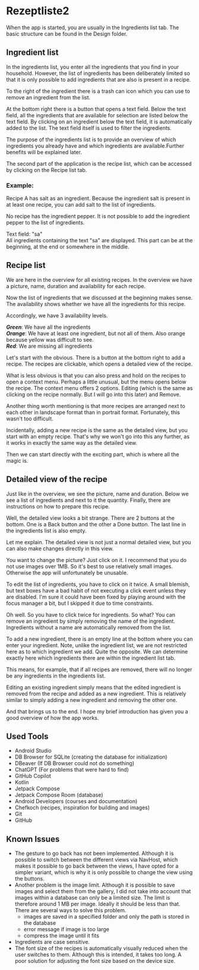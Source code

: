 # Rezeptliste2

When the app is started, you are usually in the Ingredients list tab. The basic structure can be found in the Design folder.

## Ingredient list
In the ingredients list, you enter all the ingredients that you find in your household. However, the list of ingredients has been deliberately limited so that it is only possible to add ingredients that are also is present in a recipe.

To the right of the ingredient there is a trash can icon which you can use to remove an ingredient from the list.

At the bottom right there is a button that opens a text field. Below the text field, all the ingredients that are available for selection are listed below the text field. By clicking on an ingredient below the text field, it is automatically added to the list. The text field itself is used to filter the ingredients.

The purpose of the ingredients list is to provide an overview of which ingredients you already have and which ingredients are available.Further benefits will be explained later.

The second part of the application is the recipe list, which can be accessed by clicking on the Recipe list tab.

### Example:
Recipe A has salt as an ingredient. Because the ingredient salt is present in at least one recipe, you can add salt to the list of ingredients.

No recipe has the ingredient pepper. It is not possible to add the ingredient pepper to the list of ingredients.

Text field: "sa" \
All ingredients containing the text "sa" are displayed. This part can be at the beginning, at the end or somewhere in the middle.

## Recipe list
We are here in the overview for all existing recipes. In the overview we have a picture, name, duration and availability for each recipe.

Now the list of ingredients that we discussed at the beginning makes sense. The availability shows whether we have all the ingredients for this recipe.

Accordingly, we have 3 availability levels.

***Green***: We have all the ingredients \
***Orange***: We have at least one ingredient, but not all of them. Also orange because yellow was difficult to see. \
***Red***: We are missing all ingredients

Let's start with the obvious. There is a button at the bottom right to add a recipe.
The recipes are clickable, which opens a detailed view of the recipe.

What is less obvious is that you can also press and hold on the recipes to open a context menu. 
Perhaps a little unusual, but the menu opens below the recipe.
The context menu offers 2 options. Editing (which is the same as clicking on the recipe normally. But I will go into this later) and Remove.

Another thing worth mentioning is that more recipes are arranged next to each other in landscape format than in portrait format. Fortunately, this wasn't too difficult.

Incidentally, adding a new recipe is the same as the detailed view, but you start with an empty recipe. That's why we won't go into this any further, as it works in exactly the same way as the detailed view.

Then we can start directly with the exciting part, which is where all the magic is.

## Detailed view of the recipe
Just like in the overview, we see the picture, name and duration.
Below we see a list of ingredients and next to it the quantity.
Finally, there are instructions on how to prepare this recipe.

Well, the detailed view looks a bit strange. There are 2 buttons at the bottom. One is a Back button and the other a Done button.
The last line in the ingredients list is also empty.

Let me explain. The detailed view is not just a normal detailed view, but you can also make changes directly in this view.

You want to change the picture? Just click on it. I recommend that you do not use images over 1MB. So it's best to use relatively small images. Otherwise the app will unfortunately be unusable.

To edit the list of ingredients, you have to click on it twice. A small blemish, but text boxes have a bad habit of not executing a click event unless they are disabled. I'm sure it could have been fixed by playing around with the focus manager a bit, but I skipped it due to time constraints.

Oh well. So you have to click twice for ingredients. So what?
You can remove an ingredient by simply removing the name of the ingredient. Ingredients without a name are automatically removed from the list.

To add a new ingredient, there is an empty line at the bottom where you can enter your ingredient. Note, unlike the ingredient list, we are not restricted here as to which ingredient we add. Quite the opposite. We can determine exactly here which ingredients there are within the ingredient list tab.

This means, for example, that if all recipes are removed, there will no longer be any ingredients in the ingredients list.

Editing an existing ingredient simply means that the edited ingredient is removed from the recipe and added as a new ingredient. This is relatively similar to simply adding a new ingredient and removing the other one.

And that brings us to the end. I hope my brief introduction has given you a good overview of how the app works.

## Used Tools
- Android Studio
- DB Browser for SQLite (creating the database for initialization)
- DBeaver (If DB Browser could not do something)
- ChatGPT (For problems that were hard to find)
- GitHub Copilot
- Kotlin
- Jetpack Compose
- Jetpack Compose Room (database)
- Android Developers (courses and documentation)
- Chefkoch (recipes, inspiration for building and images)
- Git
- GitHub

## Known Issues
- The gesture to go back has not been implemented. Although it is possible to switch between the different views via NavHost, which makes it possible to go back between the views, I have opted for a simpler variant, which is why it is only possible to change the view using the buttons.
- Another problem is the image limit. Although it is possible to save images and select them from the gallery, I did not take into account that images within a database can only be a limited size. The limit is therefore around 1 MB per image. Ideally it should be less than that. There are several ways to solve this problem.
  - images are saved in a specified folder and only the path is stored in the database
  - error message if image is too large
  - compress the image until it fits
- Ingredients are case sensitive.
- The font size of the recipes is automatically visually reduced when the user switches to them. Although this is intended, it takes too long. A poor solution for adjusting the font size based on the device size.